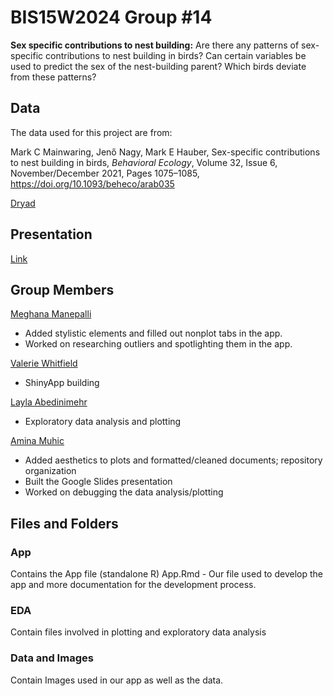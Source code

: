 # BIS15W2024 Group #14

**Sex specific contributions to nest building:** Are there any patterns of sex-specific
contributions to nest building in birds? Can certain variables be used to predict the
sex of the nest-building parent? Which birds deviate from these patterns?

## Data

The data used for this project are from:

Mark C Mainwaring, Jenő Nagy, Mark E Hauber, Sex-specific contributions to nest building 
in birds, _Behavioral Ecology_, Volume 32, Issue 6, November/December 2021, 
Pages 1075–1085, https://doi.org/10.1093/beheco/arab035

[Dryad](https://doi.org/10.5061/dryad.vhhmgqnsq)

## Presentation

[Link](https://docs.google.com/presentation/d/1TQ1KQjKxCtga6xTeCVBefpFIpA_n7ZBVaJ4ULldGosk/edit?usp=sharing)

## Group Members

[Meghana Manepalli](mailto:mmanepalli@ucdavis.edu)
+ Added stylistic elements and filled out nonplot tabs in the app.
+ Worked on researching outliers and spotlighting them in the app.

[Valerie Whitfield](mailto:vwhitfield@ucdavis.edu)
+ ShinyApp building

[Layla Abedinimehr](mailto:labedinimehr@ucdavis.edu)
+ Exploratory data analysis and plotting

[Amina Muhic](mailto:aamuhic@ucdavis.edu)
+ Added aesthetics to plots and formatted/cleaned documents; repository organization
+ Built the Google Slides presentation
+ Worked on debugging the data analysis/plotting

## Files and Folders

### App 
Contains the App file (standalone R)
App.Rmd - Our file used to develop the app and more documentation for the development process.

### EDA
Contain files involved in plotting and exploratory data analysis

### Data and Images
Contain Images used in our app as well as the data. 
